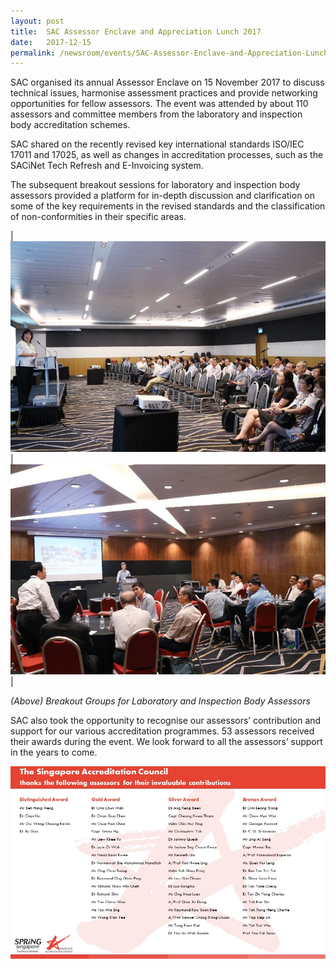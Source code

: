 ```yaml
---
layout: post
title:  SAC Assessor Enclave and Appreciation Lunch 2017
date:   2017-12-15
permalink: /newsroom/events/SAC-Assessor-Enclave-and-Appreciation-Lunch-2017
---
```


SAC organised its annual Assessor Enclave on 15 November 2017 to discuss technical issues, harmonise assessment practices and provide networking opportunities for fellow assessors. The event was attended by about 110 assessors and committee members from the laboratory and inspection body accreditation schemes.

SAC shared on the recently revised key international standards ISO/IEC 17011 and 17025, as well as changes in accreditation processes, such as the SACiNet Tech Refresh and E-Invoicing system.

The subsequent breakout sessions for laboratory and inspection body assessors provided a platform for in-depth discussion and clarification on some of the key requirements in the revised standards and the classification of non-conformities in their specific areas.

| ![enclave2017_1](/images/press-release/photos/enclave2017_1.png) | ![enclave2017_2](/images/press-release/photos/enclave2017_2.png) | 

_(Above) Breakout Groups for Laboratory and Inspection Body Assessors_

SAC also took the opportunity to recognise our assessors’ contribution and support for our various accreditation programmes. 53 assessors received their awards during the event. We look forward to all the assessors’ support in the years to come.

![SAC Assessor Awards List_2017](/images/press-release/documents/SAC-Assessor-Awards-List-2017.jpg)
